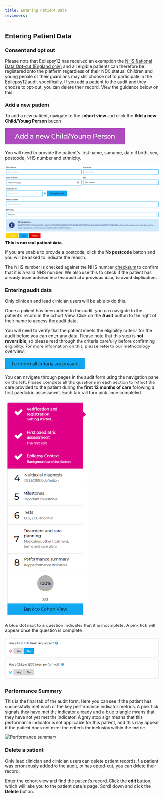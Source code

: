 ```yaml
---
title: Entering Patient Data
reviewers: 
---
```


## Entering Patient Data

### Consent and opt out

Please note that Epilepsy12 has received an exemption the [NHS National Data Opt-out (England only)](https://www.rcpch.ac.uk/work-we-do/quality-improvement-patient-safety/epilepsy12-audit/methodology-data-submission#national-data-opt-out-exemption-england-only) and all eligible patients can therefore be registered onto the platform regardless of their NDO status.  Children and young people or their guardians may still choose not to participate in the Epilepsy12 audit specifically. If you add a patient to the audit and they choose to opt-out, you can delete their record. View the guidance below on this. 

### Add a new patient

To add a new patient, navigate to the **cohort view** and click the **Add a new Child/Young Person** button

![Add a new Child/Young Person button](../_assets/_images/button-add-a-new-child-young-person.PNG)

You will need to provide the patient's first name, surname, date if birth, sex, postcode, NHS number and ethnicity. 

![Add a new Child/Young Person page](../_assets/_images/page-add-a-new-child-young-person.PNG)
**This is not real patient data**

If you are unable to provide a postcode, click the **No postcode** button and you will be asked to indicate the reason. 

The NHS number is checked against the NHS number [checksum](https://www.datadictionary.nhs.uk/attributes/nhs_number.html) to confirm that it is a valid NHS number. We also use this to check if the patient has already been entered into the audit at a previous date, to avoid duplication. 

### Entering audit data

Only clinician and lead clinician users will be able to do this. 

Once a patient has been added to the audit, you can navigate to the patient’s record in the cohort View. Click on the **Audit** button to the right of their name to access the audit data. 

You will need to verify that the patient meets the eligibility criteria for the audit before you can enter any data. Please note that this step is **not reversible**, so please read through the criteria carefully before confirming eligibility. For more information on this, please refer to our methodology overview.

![Eligibility confirmation](../_assets/_images/confirm-eligibility.png)

You can navigate through pages in the audit form using the navigation pane on the left. Please complete all the questions in each section to reflect the care provided to the patient during the **first 12 months of care** following a first paediatric assessment. Each tab will turn pink once completed.

![Navigation pane](../_assets/_images/navigation-pane.PNG)

A blue dot next to a question indicates that it is incomplete. A pink tick will appear once the question is complete. 

![Question completion](../_assets/_images/question-completion.PNG)

### Performance Summary

This is the final tab of the audit form. Here you can see if the patient has successfully met each of the key performance indicator metrics. A pink tick signals they have met the indicator already and a blue triangle means that they have not yet met the indicator. A grey stop sign means that this performance indicator is not applicable for this patient, and this may appear if the patient does not meet the criteria for inclusion within the metric. 

![Performance summary](performance-summary.PNG)

### Delete a patient

Only lead clinician and clinician users can delete patient records.If a patient was erroneously added to the audit, or has opted-out, you can delete their record. 

Enter the cohort view and find the patient’s record. Click the **edit** button, which will take you to the patient details page. Scroll down and click the **Delete** button. 



